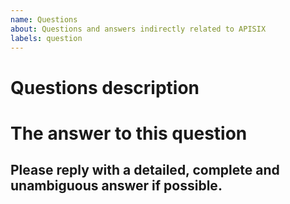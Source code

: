 ```yaml
---
name: Questions
about: Questions and answers indirectly related to APISIX
labels: question
---
```


# Questions description

# The answer to this question

## Please reply with a detailed, complete and unambiguous answer if possible.